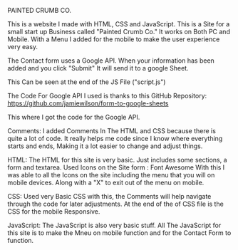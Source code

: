 PAINTED CRUMB CO.

This is a website I made with HTML, CSS and JavaScript. 
This is a Site for a small start up Business called "Painted Crumb Co." 
It works on Both PC and Mobile. 
With a Menu I added for the mobile to make the user experience very easy.

The Contact form uses a Google API. 
When your information has been added and you click "Submit" It will send it to a google Sheet. 

This Can be seen at the end of the JS File ("script.js") 

The Code For Google API I used is thanks to this GitHub Repository:
https://github.com/jamiewilson/form-to-google-sheets

This where I got the code for the Google API. 

Comments: 
I added Comments In The HTML and CSS because there is quite a lot of code.
It really helps me code since I know where everything starts and ends, Making it a lot easier to change and adjust things.


HTML: 
The HTML for this site is very basic.
Just includes some sections, a form and textarea.
Used Icons on the Site form : Font Awesome 
With this I was able to all the Icons on the site including the menu that you will on mobile devices. 
Along with a "X" to exit out of the menu on mobile.



CSS: 
Used very Basic CSS with this, the Comments will help navigate through the code for later adjustments. 
At the end of the of CSS file is the CSS for the mobile Responsive.


JavaScript: 
The JavaScript is also very basic stuff.
All The JavaScript for this site is to make the Mneu on mobile function and for the Contact Form to function.

